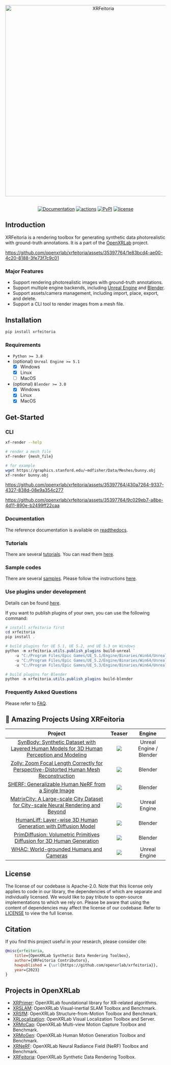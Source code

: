 <br/>

<div align="center">
     <a href="https://github.com/openxrlab/xrfeitoria"><img src="https://raw.githubusercontent.com/openxrlab/xrfeitoria/main/resources/xrfeitoria-logo.png" alt="XRFeitoria" width="600"/></a>
</div>

<br/>

<div align="center">

[![Documentation](https://readthedocs.org/projects/xrfeitoria/badge/?version=latest)](https://xrfeitoria.readthedocs.io/en/latest/?badge=latest)
[![actions](https://github.com/openxrlab/xrfeitoria/actions/workflows/lint.yml/badge.svg)](https://github.com/openxrlab/xrfeitoria/actions)
[![PyPI](https://img.shields.io/pypi/v/xrfeitoria)](https://pypi.org/project/xrfeitoria/)
[![license](https://img.shields.io/badge/License-Apache%202.0-blue.svg)](https://www.apache.org/licenses/LICENSE-2.0)

</div>

## Introduction

XRFeitoria is a rendering toolbox for generating synthetic data photorealistic with ground-truth annotations.
It is a part of the [OpenXRLab](https://openxrlab.org.cn/) project.

https://github.com/openxrlab/xrfeitoria/assets/35397764/1e83bcd4-ae00-4c20-8188-3fe73f7c9c01

### Major Features

- Support rendering photorealistic images with ground-truth annotations.
- Support multiple engine backends, including [Unreal Engine](https://www.unrealengine.com/) and [Blender](https://www.blender.org/).
- Support assets/camera management, including import, place, export, and delete.
- Support a CLI tool to render images from a mesh file.

## Installation

```bash
pip install xrfeitoria
```

### Requirements

- `Python >= 3.8`
- (optional) `Unreal Engine >= 5.1`
    - [x] Windows
    - [x] Linux
    - [ ] MacOS
- (optional) `Blender >= 3.0`
    - [x] Windows
    - [x] Linux
    - [x] MacOS

## Get-Started

### CLI

```bash
xf-render --help

# render a mesh file
xf-render {mesh_file}

# for example
wget https://graphics.stanford.edu/~mdfisher/Data/Meshes/bunny.obj
xf-render bunny.obj
```

https://github.com/openxrlab/xrfeitoria/assets/35397764/430a7264-9337-4327-838d-08e9a354c277

https://github.com/openxrlab/xrfeitoria/assets/35397764/9c029eb7-a8be-4d11-890e-b2499ff22caa

### Documentation

The reference documentation is available on [readthedocs](https://xrfeitoria.readthedocs.io/en/latest/).

### Tutorials

There are several [tutorials](/tutorials/).
You can read them [here](https://xrfeitoria.readthedocs.io/en/latest/src/Tutorials.html).

### Sample codes

There are several [samples](/samples/).
Please follow the instructions [here](/samples/README.md).

### Use plugins under development

Details can be found [here](https://xrfeitoria.readthedocs.io/en/latest/faq.html#how-to-use-the-plugin-of-blender-unreal-under-development).

If you want to publish plugins of your own, you can use the following command:

```powershell
# install xrfeitoria first
cd xrfeitoria
pip install .

# build plugins for UE 5.1, UE 5.2, and UE 5.3 on Windows
python -m xrfeitoria.utils.publish_plugins build-unreal `
    -u "C:/Program Files/Epic Games/UE_5.1/Engine/Binaries/Win64/UnrealEditor-Cmd.exe" `
    -u "C:/Program Files/Epic Games/UE_5.2/Engine/Binaries/Win64/UnrealEditor-Cmd.exe" `
    -u "C:/Program Files/Epic Games/UE_5.3/Engine/Binaries/Win64/UnrealEditor-Cmd.exe"

# build plugins for Blender
python -m xrfeitoria.utils.publish_plugins build-blender
```

### Frequently Asked Questions

Please refer to [FAQ](https://xrfeitoria.readthedocs.io/en/latest/faq.html).


## :rocket: Amazing Projects Using XRFeitoria

| Project | Teaser | Engine |
| :---: | :---: | :---: |
| [SynBody: Synthetic Dataset with Layered Human Models for 3D Human Perception and Modeling](https://synbody.github.io/) | <a href=https://synbody.github.io/><img src="https://synbody.github.io/static/teaser.png"></a> | Unreal Engine / Blender |
| [Zolly: Zoom Focal Length Correctly for Perspective-Distorted Human Mesh Reconstruction](https://wenjiawang0312.github.io/projects/zolly/) | <a href=https://wenjiawang0312.github.io/projects/zolly/><img src="https://openxrlab-share.oss-cn-hongkong.aliyuncs.com/xrfeitoria/pics/zolly.jpg"></a> | Blender |
| [SHERF: Generalizable Human NeRF from a Single Image](https://skhu101.github.io/SHERF/) | <a href=https://skhu101.github.io/SHERF/><img src="https://github.com/skhu101/SHERF/raw/main/img/SHERF_teaser.png"></a> | Blender |
| [MatrixCity: A Large-scale City Dataset for City-scale Neural Rendering and Beyond](https://city-super.github.io/matrixcity/) | <a href=https://city-super.github.io/matrixcity/><img src="https://city-super.github.io/matrixcity/img/teaser.jpg"></a> | Unreal Engine |
| [HumanLiff: Layer-wise 3D Human Generation with Diffusion Model](https://skhu101.github.io/HumanLiff/) | <a href=https://skhu101.github.io/HumanLiff/><img src="https://skhu101.github.io/HumanLiff/HumanLiff%20-%20Project%20Page_files/SHERF_teaser.png"/></a> | Blender |
| [PrimDiffusion: Volumetric Primitives Diffusion for 3D Human Generation](https://frozenburning.github.io/projects/primdiffusion/) | <a href=https://frozenburning.github.io/projects/primdiffusion/><img src="https://openxrlab-share.oss-cn-hongkong.aliyuncs.com/xrfeitoria/pics/PrimDiffusion.png"></a> | Blender |
| [WHAC: World-grounded Humans and Cameras](https://wqyin.github.io/projects/WHAC/) | <a href=https://wqyin.github.io/projects/WHAC/><img src="https://openxrlab-share.oss-cn-hongkong.aliyuncs.com/xrfeitoria/pics/whac.jpg"></a> | Unreal Engine |

## License

The license of our codebase is Apache-2.0. Note that this license only applies to code in our library, the dependencies of which are separate and individually licensed. We would like to pay tribute to open-source implementations to which we rely on. Please be aware that using the content of dependencies may affect the license of our codebase. Refer to [LICENSE](LICENSE) to view the full license.

## Citation

If you find this project useful in your research, please consider cite:

```bibtex
@misc{xrfeitoria,
    title={OpenXRLab Synthetic Data Rendering Toolbox},
    author={XRFeitoria Contributors},
    howpublished = {\url{https://github.com/openxrlab/xrfeitoria}},
    year={2023}
}
```


## Projects in OpenXRLab

- [XRPrimer](https://github.com/openxrlab/xrprimer): OpenXRLab foundational library for XR-related algorithms.
- [XRSLAM](https://github.com/openxrlab/xrslam): OpenXRLab Visual-inertial SLAM Toolbox and Benchmark.
- [XRSfM](https://github.com/openxrlab/xrsfm): OpenXRLab Structure-from-Motion Toolbox and Benchmark.
- [XRLocalization](https://github.com/openxrlab/xrlocalization): OpenXRLab Visual Localization Toolbox and Server.
- [XRMoCap](https://github.com/openxrlab/xrmocap): OpenXRLab Multi-view Motion Capture Toolbox and Benchmark.
- [XRMoGen](https://github.com/openxrlab/xrmogen): OpenXRLab Human Motion Generation Toolbox and Benchmark.
- [XRNeRF](https://github.com/openxrlab/xrnerf): OpenXRLab Neural Radiance Field (NeRF) Toolbox and Benchmark.
- [XRFeitoria](https://github.com/openxrlab/xrfeitoria): OpenXRLab Synthetic Data Rendering Toolbox.
